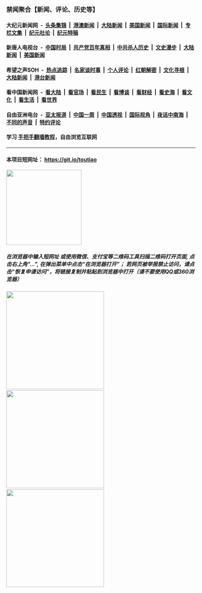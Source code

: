 ### 禁闻聚合【新闻、评论、历史等】

#### 大纪元新闻网 &nbsp;-&nbsp; [头条集锦](indexes/E头条集锦.md?t=02111555) &nbsp;|&nbsp; [港澳新闻](indexes/E港澳新闻.md?t=02111555)  &nbsp;|&nbsp; [大陆新闻](indexes/E大陆新闻.md?t=02111555) &nbsp;|&nbsp; [美国新闻](indexes/E美国新闻.md?t=02111555) &nbsp;|&nbsp; [国际新闻](indexes/E国际新闻.md?t=02111555) &nbsp;|&nbsp; [专栏文集](indexes/E专栏文集.md?t=02111555) &nbsp;|&nbsp; [纪元社论](indexes/E纪元社论.md?t=02111555) &nbsp;|&nbsp; [纪元特稿](indexes/E纪元特稿.md?t=02111555) 

#### 新唐人电视台 &nbsp;-&nbsp; [中国时局](indexes/N中国时局.md?t=02111555) &nbsp;|&nbsp; [共产党百年真相](indexes/N共产党百年真相.md?t=02111555) &nbsp;|&nbsp; [中共杀人历史](indexes/N中共杀人历史.md?t=02111555) &nbsp;|&nbsp; [文史漫步](indexes/N文史漫步.md?t=02111555) &nbsp;|&nbsp; [大陆新闻](indexes/N大陆新闻.md?t=02111555) &nbsp;|&nbsp; [美国新闻](indexes/N美国新闻.md?t=02111555)

#### 希望之声SOH &nbsp;-&nbsp; [热点追踪](indexes/H热点追踪.md?t=02111555) &nbsp;|&nbsp; [名家谈时事](indexes/H名家谈时事.md?t=02111555) &nbsp;|&nbsp; [个人评论](indexes/H个人评论.md?t=02111555)  &nbsp;|&nbsp; [红朝解密](indexes/H红朝解密.md?t=02111555) &nbsp;|&nbsp; [文化寻根](indexes/H文化寻根.md?t=02111555) &nbsp;|&nbsp; [大陆新闻](indexes/H大陆新闻.md?t=02111555) &nbsp;|&nbsp; [港台新闻](indexes/H港台新闻.md?t=02111555)

#### 看中国新闻网 &nbsp;-&nbsp; [看大陆](indexes/S看大陆.md?t=02111555) &nbsp;|&nbsp; [看官场](indexes/S看官场.md?t=02111555) &nbsp;|&nbsp; [看民生](indexes/S看民生.md?t=02111555)  &nbsp;|&nbsp; [看博谈](indexes/S看博谈.md?t=02111555) &nbsp;|&nbsp; [看财经](indexes/S看财经.md?t=02111555) &nbsp;|&nbsp; [看史海](indexes/S看史海.md?t=02111555) &nbsp;|&nbsp; [看文化](indexes/S看文化.md?t=02111555) &nbsp;|&nbsp; [看生活](indexes/S看生活.md?t=02111555) &nbsp;|&nbsp; [看世界](indexes/S看世界.md?t=02111555)

#### 自由亚洲电台 &nbsp;-&nbsp; [亚太报道](indexes/R亚太报道.md?t=02111555) &nbsp;|&nbsp; [中国一周](indexes/R中国一周.md?t=02111555) &nbsp;|&nbsp; [中国透视](indexes/R中国透视.md?t=02111555)  &nbsp;|&nbsp; [国际视角](indexes/R国际视角.md?t=02111555) &nbsp;|&nbsp; [夜话中南海](indexes/R夜话中南海.md?t=02111555) &nbsp;|&nbsp; [不同的声音](indexes/R不同的声音.md?t=02111555) &nbsp;|&nbsp; [特约评论](indexes/R特约评论.md?t=02111555)

#### 学习 [手把手翻墙教程](https://github.com/gfw-breaker/guides/wiki)，自由浏览互联网

----

#### 本项目短网址： https://git.io/toutiao
<img src="https://raw.githubusercontent.com/gfw-breaker/banned-news/master/scripts/img/qr.png" width="200px"/>  

##### 在浏览器中输入短网址 或使用微信、支付宝等二维码工具扫描二维码打开页面, 点击右上角"...", 在弹出菜单中点击“在浏览器打开”； 若网页被举报禁止访问，请点击“恢复申请访问”，将链接复制并粘贴到浏览器中打开（请不要使用QQ或360浏览器）

<img src="https://raw.githubusercontent.com/gfw-breaker/banned-news/master/scripts/img/1.png" width="260px"/> &nbsp; <img src="https://raw.githubusercontent.com/gfw-breaker/banned-news/master/scripts/img/2.png" width="260px"/> &nbsp; <img src="https://raw.githubusercontent.com/gfw-breaker/banned-news/master/scripts/img/3.png" width="260px"/>
